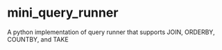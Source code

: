 # mini_query_runner
A python implementation of query runner that supports JOIN, ORDERBY, COUNTBY, and TAKE
